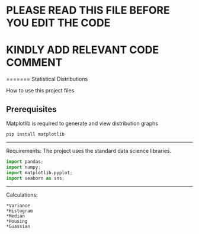 
# PLEASE READ THIS FILE BEFORE YOU EDIT THE CODE
# KINDLY ADD RELEVANT CODE COMMENT 
=======
Statistical Distributions

<!-- Function to add Histogram : Created by Priya: 13-04-21 -->

How to use this project files

Prerequisites
-------------
Matplotlib is required to generate and view distribution graphs

```
pip install matplotlib

```
---
Requirements:
The project uses the standard data science libraries.

```python libraries
import pandas;
import numpy;
import matplotlib.pyplot;
import seaborn as sns;
```
---
Calculations:
```
*Variance 
*Histogram
*Median
*Housing    
*Guassian